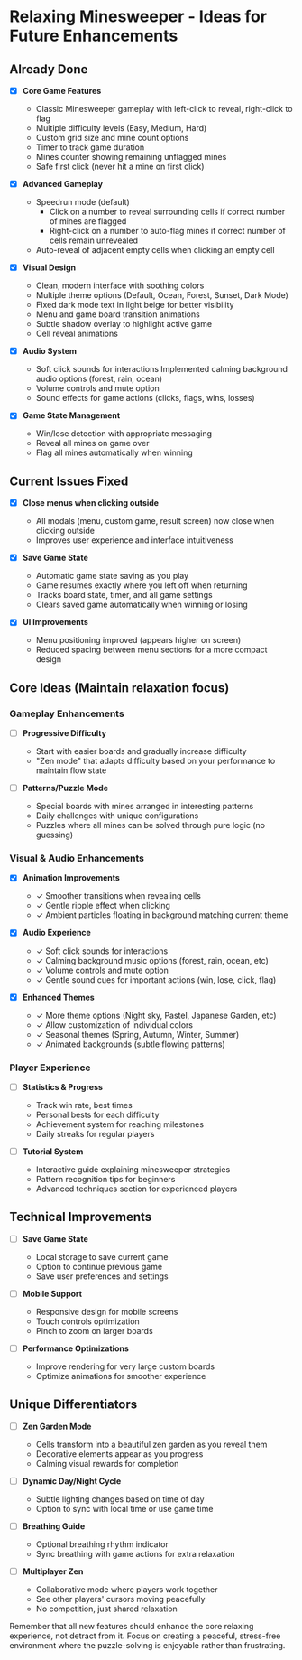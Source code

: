 # Relaxing Minesweeper - Ideas for Future Enhancements

## Already Done
- [x] **Core Game Features**
  - Classic Minesweeper gameplay with left-click to reveal, right-click to flag
  - Multiple difficulty levels (Easy, Medium, Hard)
  - Custom grid size and mine count options
  - Timer to track game duration
  - Mines counter showing remaining unflagged mines
  - Safe first click (never hit a mine on first click)

- [x] **Advanced Gameplay**
  - Speedrun mode (default)
    - Click on a number to reveal surrounding cells if correct number of mines are flagged
    - Right-click on a number to auto-flag mines if correct number of cells remain unrevealed
  - Auto-reveal of adjacent empty cells when clicking an empty cell

- [x] **Visual Design**
  - Clean, modern interface with soothing colors
  - Multiple theme options (Default, Ocean, Forest, Sunset, Dark Mode)
  - Fixed dark mode text in light beige for better visibility
  - Menu and game board transition animations
  - Subtle shadow overlay to highlight active game
  - Cell reveal animations

- [x] **Audio System**
  - Soft click sounds for interactions
Implemented calming background audio options (forest, rain, ocean)
  - Volume controls and mute option
  - Sound effects for game actions (clicks, flags, wins, losses)

- [x] **Game State Management**
  - Win/lose detection with appropriate messaging
  - Reveal all mines on game over
  - Flag all mines automatically when winning

## Current Issues Fixed

- [x] **Close menus when clicking outside**
  - All modals (menu, custom game, result screen) now close when clicking outside
  - Improves user experience and interface intuitiveness

- [x] **Save Game State**
  - Automatic game state saving as you play
  - Game resumes exactly where you left off when returning
  - Tracks board state, timer, and all game settings
  - Clears saved game automatically when winning or losing

- [x] **UI Improvements**
  - Menu positioning improved (appears higher on screen)
  - Reduced spacing between menu sections for a more compact design

## Core Ideas (Maintain relaxation focus)

### Gameplay Enhancements

- [ ] **Progressive Difficulty**
  - Start with easier boards and gradually increase difficulty
  - "Zen mode" that adapts difficulty based on your performance to maintain flow state

- [ ] **Patterns/Puzzle Mode**
  - Special boards with mines arranged in interesting patterns
  - Daily challenges with unique configurations
  - Puzzles where all mines can be solved through pure logic (no guessing)

### Visual & Audio Enhancements
- [x] **Animation Improvements**
  - ✓ Smoother transitions when revealing cells
  - ✓ Gentle ripple effect when clicking
  - ✓ Ambient particles floating in background matching current theme

- [x] **Audio Experience** 
  - ✓ Soft click sounds for interactions
  - ✓ Calming background music options (forest, rain, ocean, etc)
  - ✓ Volume controls and mute option
  - ✓ Gentle sound cues for important actions (win, lose, click, flag)

- [x] **Enhanced Themes**
  - ✓ More theme options (Night sky, Pastel, Japanese Garden, etc)
  - ✓ Allow customization of individual colors
  - ✓ Seasonal themes (Spring, Autumn, Winter, Summer)
  - ✓ Animated backgrounds (subtle flowing patterns)

### Player Experience
- [ ] **Statistics & Progress**
  - Track win rate, best times
  - Personal bests for each difficulty
  - Achievement system for reaching milestones
  - Daily streaks for regular players

- [ ] **Tutorial System**
  - Interactive guide explaining minesweeper strategies
  - Pattern recognition tips for beginners
  - Advanced techniques section for experienced players


## Technical Improvements
- [ ] **Save Game State**
  - Local storage to save current game
  - Option to continue previous game
  - Save user preferences and settings

- [ ] **Mobile Support**
  - Responsive design for mobile screens
  - Touch controls optimization
  - Pinch to zoom on larger boards

- [ ] **Performance Optimizations**
  - Improve rendering for very large custom boards
  - Optimize animations for smoother experience

## Unique Differentiators
- [ ] **Zen Garden Mode**
  - Cells transform into a beautiful zen garden as you reveal them
  - Decorative elements appear as you progress
  - Calming visual rewards for completion

- [ ] **Dynamic Day/Night Cycle**
  - Subtle lighting changes based on time of day
  - Option to sync with local time or use game time

- [ ] **Breathing Guide**
  - Optional breathing rhythm indicator
  - Sync breathing with game actions for extra relaxation

- [ ] **Multiplayer Zen**
  - Collaborative mode where players work together
  - See other players' cursors moving peacefully
  - No competition, just shared relaxation


Remember that all new features should enhance the core relaxing experience, not detract from it. Focus on creating a peaceful, stress-free environment where the puzzle-solving is enjoyable rather than frustrating.
